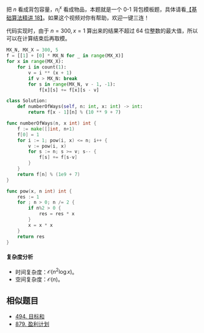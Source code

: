 把 $n$ 看成背包容量，$n_i^x$ 看成物品，本题就是一个 0-1 背包模板题，具体请看[【基础算法精讲 18】](https://www.bilibili.com/video/BV16Y411v7Y6/)。如果这个视频对你有帮助，欢迎一键三连！

代码实现时，由于 $n=300,x=1$ 算出来的结果不超过 $64$ 位整数的最大值，所以可以在计算结束后再取模。

```py [sol-Python3]
MX_N, MX_X = 300, 5
f = [[1] + [0] * MX_N for _ in range(MX_X)]
for x in range(MX_X):
    for i in count(1):
        v = i ** (x + 1)
        if v > MX_N: break
        for s in range(MX_N, v - 1, -1):
            f[x][s] += f[x][s - v]

class Solution:
    def numberOfWays(self, n: int, x: int) -> int:
        return f[x - 1][n] % (10 ** 9 + 7)
```

```go [sol-Go]
func numberOfWays(n, x int) int {
	f := make([]int, n+1)
	f[0] = 1
	for i := 1; pow(i, x) <= n; i++ {
		v := pow(i, x)
		for s := n; s >= v; s-- {
			f[s] += f[s-v]
		}
	}
	return f[n] % (1e9 + 7)
}

func pow(x, n int) int {
	res := 1
	for ; n > 0; n /= 2 {
		if n%2 > 0 {
			res = res * x
		}
		x = x * x
	}
	return res
}
```

#### 复杂度分析

- 时间复杂度：$\mathcal{O}(n^2\log x)$。
- 空间复杂度：$\mathcal{O}(n)$。

## 相似题目

- [494. 目标和](https://leetcode.cn/problems/target-sum/)
- [879. 盈利计划](https://leetcode.cn/problems/profitable-schemes/)
